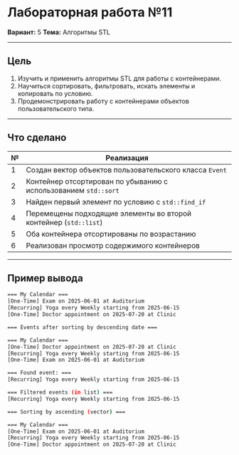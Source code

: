 # Лабораторная работа №11

**Вариант:** 5
**Тема:** Алгоритмы STL

---

## Цель

1. Изучить и применить алгоритмы STL для работы с контейнерами.
2. Научиться сортировать, фильтровать, искать элементы и копировать по условию.
3. Продемонстрировать работу с контейнерами объектов пользовательского типа.

---

## Что сделано

| № | Реализация                                                       |
| - | ---------------------------------------------------------------- |
| 1 | Создан вектор объектов пользовательского класса `Event`          |
| 2 | Контейнер отсортирован по убыванию с использованием `std::sort`  |
| 3 | Найден первый элемент по условию с `std::find_if`                |
| 4 | Перемещены подходящие элементы во второй контейнер (`std::list`) |
| 5 | Оба контейнера отсортированы по возрастанию                      |
| 6 | Реализован просмотр содержимого контейнеров                      |

---

## Пример вывода

```bash
=== My Calendar ===
[One-Time] Exam on 2025-06-01 at Auditorium
[Recurring] Yoga every Weekly starting from 2025-06-15
[One-Time] Doctor appointment on 2025-07-20 at Clinic

=== Events after sorting by descending date ===

=== My Calendar ===
[One-Time] Doctor appointment on 2025-07-20 at Clinic
[Recurring] Yoga every Weekly starting from 2025-06-15
[One-Time] Exam on 2025-06-01 at Auditorium

=== Found event: ===
[Recurring] Yoga every Weekly starting from 2025-06-15

=== Filtered events (in list) ===
[Recurring] Yoga every Weekly starting from 2025-06-15

=== Sorting by ascending (vector) ===

=== My Calendar ===
[One-Time] Exam on 2025-06-01 at Auditorium
[Recurring] Yoga every Weekly starting from 2025-06-15
[One-Time] Doctor appointment on 2025-07-20 at Clinic
```
